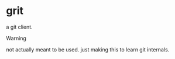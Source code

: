 # grit

a git client. 
> [!WARNING]
> not actually meant to be used. just making this to learn git internals.
